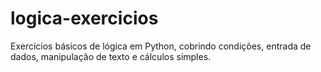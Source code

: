 # logica-exercicios
Exercícios básicos de lógica em Python, cobrindo condições, entrada de dados, manipulação de texto e cálculos simples.
